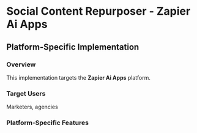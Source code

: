 # Social Content Repurposer - Zapier Ai Apps

## Platform-Specific Implementation

### Overview
This implementation targets the **Zapier Ai Apps** platform.

### Target Users
Marketers, agencies

### Platform-Specific Features
